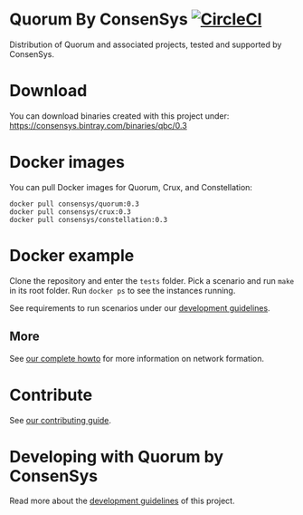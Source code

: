 # Quorum By ConsenSys [![CircleCI](https://circleci.com/gh/ConsenSys/qbc.svg?style=svg)](https://circleci.com/gh/ConsenSys/qbc)

Distribution of Quorum and associated projects, tested and supported by ConsenSys.

# Download

You can download binaries created with this project under:
   https://consensys.bintray.com/binaries/qbc/0.3

# Docker images

You can pull Docker images for Quorum, Crux, and Constellation:
```
docker pull consensys/quorum:0.3
docker pull consensys/crux:0.3
docker pull consensys/constellation:0.3
```

# Docker example

Clone the repository and enter the `tests` folder.
Pick a scenario and run `make` in its root folder.
Run `docker ps` to see the instances running.

See requirements to run scenarios under our [development guidelines](DEVELOP.md).

## More

See [our complete howto](docs/HOWTO.md) for more information on network formation.

# Contribute

See [our contributing guide](CONTRIBUTING.md).

# Developing with Quorum by ConsenSys

Read more about the [development guidelines](DEVELOP.md) of this project.